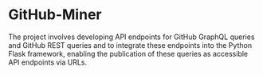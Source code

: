# GitHub-Miner
The project involves developing API endpoints for GitHub GraphQL queries and GitHub REST queries and to integrate these endpoints into the Python Flask framework, enabling the publication of these queries as accessible API endpoints via URLs.
